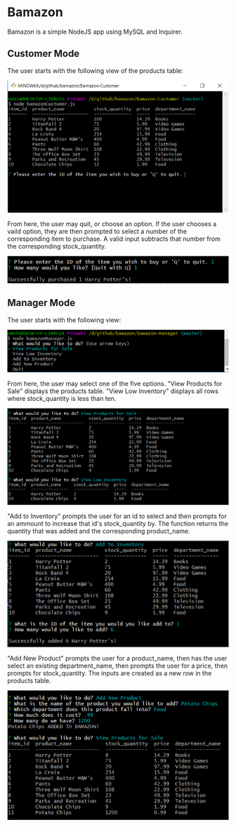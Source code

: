 # Bamazon

Bamazon is a simple NodeJS app using MySQL and Inquirer.

## Customer Mode

The user starts with the following view of the products table:

![Cust1](https://raw.githubusercontent.com/DillonPittman/Bamazon/master/Images/img1.PNG)

From here, the user may quit, or choose an option. If the user chooses a vaild option, they are then prompted to select a number of the corresponding item to purchase. A valid input subtracts that number from the corresponding stock_quantity.

![Cust2](images/img2.png)

## Manager Mode

The user starts with the following view:

![Mana1](images/img3.png)

From here, the user may select one of the five options. "View Products for Sale" displays the products table. "View Low Inventory" displays all rows where stock_quantity is less than ten.

![Mana2](images/img4.png)

"Add to Inventory" prompts the user for an id to select and then prompts for an ammount to increase that id's stock_quantity by. The function returns the quantity that was added and the corresponding product_name.

![Mana3](images/img5.png)

"Add New Product" prompts the user for a product_name, then has the user select an existing department_name, then prompts the user for a price, then prompts for stock_quantity. The inputs are created as a new row in the products table.

![Mana4](images/img6.png)
